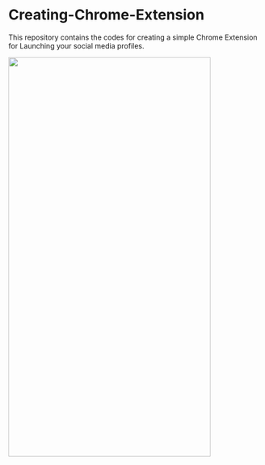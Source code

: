 # Creating-Chrome-Extension

This repository contains the codes for creating a simple Chrome Extension for Launching your social media profiles.

<img src="https://cloud.githubusercontent.com/assets/yourgif.gif" width="400" height="790">
